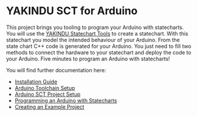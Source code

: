 # YAKINDU SCT for Arduino

This project brings you tooling to program your Arduino with statecharts. You will use the [YAKINDU Statechart Tools](http://statecharts.org) to create a statechart. With this statechart you model the intended behaviour of your Arduino. From the state chart C++ code is generated for your Arduino. You just need to fill two methods to connect the hardware to your statechart and deploy the code to your Arduino. Five minutes to program an Arduino with statecharts!

You will find further documentation here:

* [Installation Guide](plugins/org.yakindu.sct.arduino.help/md/Installation.md)
* [Arduino Toolchain Setup](plugins/org.yakindu.sct.arduino.help/md/ArduinoToolchainSetup.md)
* [Arduino SCT Project Setup](plugins/org.yakindu.sct.arduino.help/md/ProjectSetup.md)
* [Programming an Arduino with Statecharts](plugins/org.yakindu.sct.arduino.help/md/ProgrammingArduino.md)
* [Creating an Example Project](plugins/org.yakindu.sct.arduino.help/md/CreatingExamples.md)
